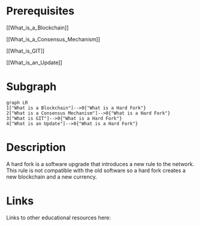 # Prerequisites
[[What_is_a_Blockchain]]


[[What_is_a_Consensus_Mechanism]]


[[What_is_GIT]]


[[What_is_an_Update]]

# Subgraph

```mermaid
graph LR
1["What is a Blockchain"]-->0{"What is a Hard Fork"}
2["What is a Consensus Mechanism"]-->0{"What is a Hard Fork"}
3["What is GIT"]-->0{"What is a Hard Fork"}
4["What is an Update"]-->0{"What is a Hard Fork"}
```



# Description
  
A hard fork is a software upgrade that introduces a new rule to the network. This rule is not compatible with the old software so a hard fork creates a new blockchain and a new currency.

# Links
Links to other educational resources here: